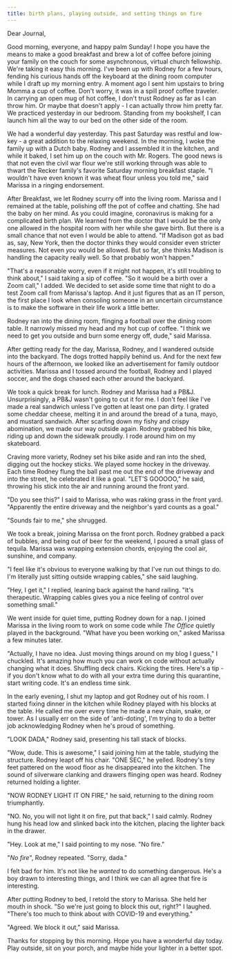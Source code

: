 ```yaml
---
title: birth plans, playing outside, and setting things on fire
---
```


Dear Journal,

Good morning, everyone, and happy palm Sunday!  I hope you have the
means to make a good breakfast and brew a lot of coffee before joining
your family on the couch for some asynchronous, virtual church
fellowship.  We're taking it easy this morning.  I've been up with
Rodney for a few hours, fending his curious hands off the keyboard at
the dining room computer while I draft up my morning entry.  A moment
ago I sent him upstairs to bring Momma a cup of coffee.  Don't worry,
it was in a spill proof coffee traveler.  In carrying an open mug of
hot coffee, I don't trust Rodney as far as I can throw him.  Or maybe
that doesn't apply - I can actually throw him pretty far.  We
practiced yesterday in our bedroom.  Standing from my bookshelf, I can
launch him all the way to our bed on the other side of the room.

We had a wonderful day yesterday.  This past Saturday was restful and
low-key - a great addition to the relaxing weekend.  In the morning, I
woke the family up with a Dutch baby.  Rodney and I assembled it in
the kitchen, and while it baked, I set him up on the couch with
Mr. Rogers.  The good news is that not even the civil war flour we're
still working through was able to thwart the Recker family's favorite
Saturday morning breakfast staple.  "I wouldn't have even known it was
wheat flour unless you told me," said Marissa in a ringing
endorsement.

After Breakfast, we let Rodney scurry off into the living room.
Marissa and I remained at the table, polishing off the pot of coffee
and chatting.  She had the baby on her mind.  As you could imagine,
coronavirus is making for a complicated birth plan.  We learned from
the doctor that I would be the only one allowed in the hospital room
with her while she gave birth.  But there is a small chance that not
even I would be able to attend.  "If Madison got as bad as, say, New
York, then the doctor thinks they would consider even stricter
measures.  Not even _you_ would be allowed.  But so far, she thinks
Madison is handling the capacity really well.  So that probably won't
happen."

"That's a reasonable worry, even if it might not happen, it's still
troubling to think about," I said taking a sip of coffee.  "So it
would be a birth over a Zoom call," I added.  We decided to set aside
some time that night to do a test Zoom call from Marissa's laptop.
And it just figures that as an IT person, the first place I look when
consoling someone in an uncertain circumstance is to make the software
in their life work a little better.

Rodney ran into the dining room, flinging a football over the dining
room table.  It narrowly missed my head and my hot cup of coffee.  "I
think we need to get you outside and burn some energy off, dude," said
Marissa.

After getting ready for the day, Marissa, Rodney, and I wandered
outside into the backyard.  The dogs trotted happily behind us.  And
for the next few hours of the afternoon, we looked like an
advertisement for family outdoor activities.  Marissa and I tossed
around the football, Rodney and I played soccer, and the dogs chased
each other around the backyard.

We took a quick break for lunch.  Rodney and Marissa had a PB&J.
Unsurprisingly, a PB&J wasn't going to cut it for me.  I don't feel
like I've made a real sandwich unless I've gotten at least one pan
dirty.  I grated some cheddar cheese, melting it in and around the
bread of a tuna, mayo, and mustard sandwich.  After scarfing down my
fishy and crispy abomination, we made our way outside again.  Rodney
grabbed his bike, riding up and down the sidewalk proudly.  I rode
around him on my skateboard.

Craving more variety, Rodney set his bike aside and ran into the shed,
digging out the hockey sticks.  We played some hockey in the driveway.
Each time Rodney flung the ball past me out the end of the driveway
and into the street, he celebrated it like a goal.  "LET'S GOOOOO," he
said, throwing his stick into the air and running around the front
yard.

"Do you see this?" I said to Marissa, who was raking grass in the
front yard.  "Apparently the entire driveway and the neighbor's yard
counts as a goal."

"Sounds fair to me," she shrugged.

We took a break, joining Marissa on the front porch.  Rodney grabbed a
pack of bubbles, and being out of beer for the weekend, I poured a
small glass of tequila.  Marissa was wrapping extension chords,
enjoying the cool air, sunshine, and company.

"I feel like it's obvious to everyone walking by that I've run out
things to do.  I'm literally just sitting outside wrapping cables,"
she said laughing.

"Hey, I get it," I replied, leaning back against the hand railing.
"It's therapeutic.  Wrapping cables gives you a nice feeling of
control over something small."

We went inside for quiet time, putting Rodney down for a nap.  I
joined Marissa in the living room to work on some code while _The
Office_ quietly played in the background.  "What have you been working
on," asked Marissa a few minutes later.

"Actually, I have no idea.  Just moving things around on my blog I
guess," I chuckled.  It's amazing how much you can work on code
without actually changing what it does.  Shuffling deck chairs.
Kicking the tires.  Here's a tip - if you don't know what to do with
all your extra time during this quarantine, start writing code.  It's
an endless time sink.

In the early evening, I shut my laptop and got Rodney out of his room.
I started fixing dinner in the kitchen while Rodney played with his
blocks at the table.  He called me over every time he made a new
chain, snake, or tower.  As I usually err on the side of
'anti-doting', I'm trying to do a better job acknowledging Rodney when
he's proud of something.

"LOOK DADA," Rodney said, presenting his tall stack of blocks.

"Wow, dude.  This is awesome," I said joining him at the table,
studying the structure.  Rodney leapt off his chair.  "ONE SEC," he
yelled.  Rodney's tiny feet pattered on the wood floor as he
disappeared into the kitchen.  The sound of silverware clanking and
drawers flinging open was heard.  Rodney returned holding a lighter.

"NOW RODNEY LIGHT IT ON FIRE," he said, returning to the dining room
triumphantly.

"NO.  No, you will not light it on fire, put that back," I said
calmly.  Rodney hung his head low and slinked back into the kitchen,
placing the lighter back in the drawer.

"Hey.  Look at me," I said pointing to my nose.  "No fire."

"_No fire_", Rodney repeated.  "Sorry, dada."

I felt bad for him.  It's not like he _wanted_ to do something
dangerous.  He's a boy drawn to interesting things, and I think we can
all agree that fire is interesting.

After putting Rodney to bed, I retold the story to Marissa.  She held
her mouth in shock.  "So we're just going to block this out, right?"
I laughed.  "There's too much to think about with COVID-19 and
everything."

"Agreed.  We block it out," said Marissa.

Thanks for stopping by this morning.  Hope you have a wonderful day
today.  Play outside, sit on your porch, and maybe hide your lighter
in a better spot.
